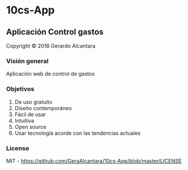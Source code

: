 # 10cs-App

## Aplicación Control gastos

Copyright &copy; 2018 Gerardo Alcantara  

### Visión general
Aplicación web de control de gastos  

### Objetivos
1. De uso gratuito 
2. Diseño contemporáneo
3. Fácil de usar 
4. Intuitiva 
5. Open source
6. Usar tecnología acorde con las tendencias actuales


### License

MIT - <https://github.com/GeraAlcantara/10cs-App/blob/master/LICENSE>
